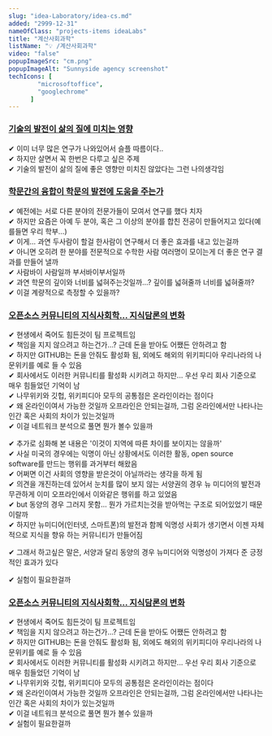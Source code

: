 ```yaml
---
slug: "idea-Laboratory/idea-cs.md"
added: "2999-12-31"
nameOfClass: "projects-items ideaLabs"
title: "계산사회과학"
listName: "💡 /계산사회과학"
video: "false"
popupImageSrc: "cm.png"
popupImageAlt: "Sunnyside agency screenshot"
techIcons: [
        "microsoftoffice",
        "googlechrome"
      ]
---
```



### [기술의 발전이 삶의 질에 미치는 영향]()
✔︎   이미 너무 많은 연구가 나와있어서 슬플 따름이다..  
✔︎   하지만 살면서 꼭 한번은 다루고 싶은 주제  
✔︎   기술의 발전이 삶의 질에 좋은 영향만 미치진 않았다는 그런 나의생각임  

### [학문간의 융합이 학문의 발전에 도움을 주는가]()
✔︎   예전에는 서로 다른 분야의 전문가들이 모여서 연구를 했다 치자  
✔︎   하지만 요즘은 아예 두 분야, 혹은 그 이상의 분야를 합친 전공이 만들어지고 있다(예를들면 우리 학부...)  
✔︎   이게... 과연 두사람이 할걸 한사람이 연구해서 더 좋은 효과를 내고 있는걸까  
✔︎   아니면 오히려 한 분야를 전문적으로 수학한 사람 여러명이 모이는게 더 좋은 연구 결과를 만들어 낼까  
✔︎   사람바이 사람일까 부서바이부서일까  
✔︎   과연 학문의 깊이와 너비를 넓혀주는것일까...? 깊이를 넓혀줄까 너비를 넓혀줄까?  
✔︎   이걸 계량적으로 측정할 수 있을까?  
    
### [오픈소스 커뮤니티의 지식사회학... 지식담론의 변화]()     
✔︎ 현생에서 죽어도 힘든것이 팀 프로젝트임  
✔︎ 책임을 지지 않으려고 하는건가...? 근데 돈을 받아도 어쨌든 안하려고 함  
✔︎ 하지만 GITHUB는 돈을 안줘도 활성화 됨, 외에도 해외의 위키피디아 우리나라의 나문위키를 예로 들 수 있음  
✔︎ 회사에서도 이러한 커뮤니티를 활성화 시키려고 하지만... 우선 우리 회사 기준으로 매우 힘들었던 기억이 남  
✔︎ 나무위키와 깃헙, 위키피디아 모두의 공통점은 온라인이라는 점이다  
✔︎ 왜 온라인이여서 가능한 것일까 오프라인은 안되는걸까, 그럼 온라인에서만 나타나는 인간 혹은 사회의 차이가 있는것일까  
✔︎ 이걸 네트워크 분석으로 풀면 뭔가 볼수 있을까  

✔︎ 추가로 심화해 본 내용은 '이것이 지역에 따른 차이를 보이지는 않을까'  
✔︎ 사실 미국의 경우에는 익명이 아닌 상황에서도 이러한 활동, open source software를 만드는 행위를 과거부터 해왔음  
✔︎ 어쩌면 이건 사회의 영향을 받은것이 아닐까라는 생각을 하게 됨  
✔︎ 의견을 개진하는데 있어서 눈치를 많이 보지 않는 서양권의 경우 뉴 미디어의 발전과 무관하게 이미 오프라인에서 이와같은 행위를 하고 있었음  
✔︎ but 동양의 경우 그러지 못함... 뭔가 가르치는것을 받아먹는 구조로 되어있었기 때문이랄까  
✔︎ 하지만 뉴미디어(인터넷, 스마트폰)의 발전과 함께 익명성 사회가 생기면서 이젠 자체적으로 지식을 향유 하는 커뮤니티가 만들어짐  

✔︎ 그래서 하고싶은 말은, 서양과 달리 동양의 경우 뉴미디어와 익명성이 가져다 준 긍정적인 효과가 있다   
   
✔︎ 실험이 필요한걸까  


### [오픈소스 커뮤니티의 지식사회학... 지식담론의 변화]()     
✔︎ 현생에서 죽어도 힘든것이 팀 프로젝트임  
✔︎ 책임을 지지 않으려고 하는건가...? 근데 돈을 받아도 어쨌든 안하려고 함  
✔︎ 하지만 GITHUB는 돈을 안줘도 활성화 됨, 외에도 해외의 위키피디아 우리나라의 나문위키를 예로 들 수 있음  
✔︎ 회사에서도 이러한 커뮤니티를 활성화 시키려고 하지만... 우선 우리 회사 기준으로 매우 힘들었던 기억이 남  
✔︎ 나무위키와 깃헙, 위키피디아 모두의 공통점은 온라인이라는 점이다  
✔︎ 왜 온라인이여서 가능한 것일까 오프라인은 안되는걸까, 그럼 온라인에서만 나타나는 인간 혹은 사회의 차이가 있는것일까  
✔︎ 이걸 네트워크 분석으로 풀면 뭔가 볼수 있을까  
✔︎ 실험이 필요한걸까  
